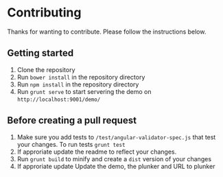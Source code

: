 # Contributing
Thanks for wanting to contribute. Please follow the instructions below.


## Getting started
1. Clone the repository
2. Run `bower install` in the repository directory
3. Run `npm install` in the repository directory
4. Run `grunt serve` to start servering the demo on `http://localhost:9001/demo/`



## Before creating a pull request
1. Make sure you add tests to `/test/angular-validator-spec.js` that test your changes. To run tests `grunt test`
2. If approriate update the readme to reflect your changes.
3. Run `grunt build` to minify and create a `dist` version of your changes
4. If approriate update Update the demo, the plunker and URL to plunker